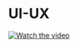 # UI-UX



[![Watch the video]((https://github.com/mrunali2103/UI-UX/blob/main/ui.mp4))](https://github.com/mrunali2103/UI-UX/raw/refs/heads/main/ui.mp4)
